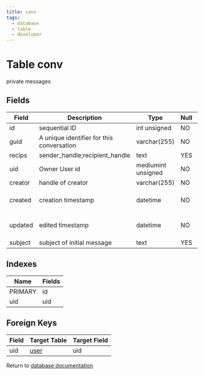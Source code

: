 ```yaml
---
title: conv
tags:
  - database
  - table
  - developer
---
```

# Table conv

private messages

## Fields

| Field   | Description                               | Type               | Null | Key | Default             | Extra          |
| ------- | ----------------------------------------- | ------------------ | ---- | --- | ------------------- | -------------- |
| id      | sequential ID                             | int unsigned       | NO   | PRI | NULL                | auto_increment |
| guid    | A unique identifier for this conversation | varchar(255)       | NO   |     |                     |                |
| recips  | sender_handle;recipient_handle            | text               | YES  |     | NULL                |                |
| uid     | Owner User id                             | mediumint unsigned | NO   |     | 0                   |                |
| creator | handle of creator                         | varchar(255)       | NO   |     |                     |                |
| created | creation timestamp                        | datetime           | NO   |     | 0001-01-01 00:00:00 |                |
| updated | edited timestamp                          | datetime           | NO   |     | 0001-01-01 00:00:00 |                |
| subject | subject of initial message                | text               | YES  |     | NULL                |                |

## Indexes

| Name    | Fields   |
| ------- | -------- |
| PRIMARY | id       |
| uid     | uid      |

## Foreign Keys

| Field | Target Table                   | Target Field |
| ----- | ------------------------------ | ------------ |
| uid   | [user](/spec/database/db_user) | uid          |

Return to [database documentation](/spec/database/)
